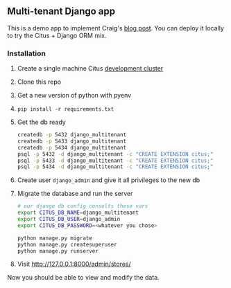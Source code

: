 ## Multi-tenant Django app

This is a demo app to implement Craig's [blog
post](https://www.citusdata.com/blog/2016/08/10/sharding-for-a-multi-tenant-app-with-postgres/).
You can deploy it locally to try the Citus + Django ORM mix.

### Installation

1. Create a single machine Citus [development cluster](http://docs.citusdata.com/en/v5.2/installation/development.html)
1. Clone this repo
1. Get a new version of python with pyenv
1. `pip install -r requirements.txt`
1. Get the db ready
   ```bash
   createdb -p 5432 django_multitenant
   createdb -p 5433 django_multitenant
   createdb -p 5434 django_multitenant
   psql -p 5432 -d django_multitenant -c "CREATE EXTENSION citus;"
   psql -p 5433 -d django_multitenant -c "CREATE EXTENSION citus;"
   psql -p 5434 -d django_multitenant -c "CREATE EXTENSION citus;"
   ```

1. Create user `django_admin` and give it all privileges to the new db
1. Migrate the database and run the server
   ```bash
   # our django db config consults these vars
   export CITUS_DB_NAME=django_multitenant
   export CITUS_DB_USER=django_admin
   export CITUS_DB_PASSWORD=<whatever you chose>

   python manage.py migrate
   python manage.py createsuperuser
   python manage.py runserver
   ```

1. Visit http://127.0.0.1:8000/admin/stores/

Now you should be able to view and modify the data.
